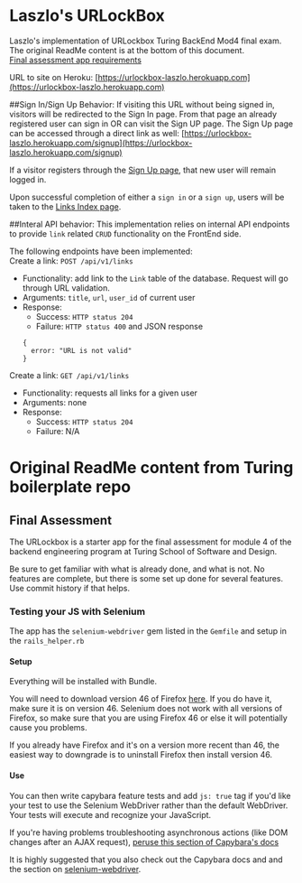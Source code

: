 # Laszlo's URLockBox

Laszlo's implementation of URLockbox Turing BackEnd Mod4 final exam. The original ReadMe content is at the bottom of this document.  
[Final assessment app requirements](https://gist.github.com/neight-allen/335dcfdc8fc258757357ce597eb9dbd1)

URL to site on Heroku: [https://urlockbox-laszlo.herokuapp.com](https://urlockbox-laszlo.herokuapp.com)

##Sign In/Sign Up Behavior:
If visiting this URL without being signed in, visitors will be redirected to the Sign In page.
From that page an already registered user can sign in OR can visit the Sign UP page. The Sign Up page can be accessed through a direct link as well: [https://urlockbox-laszlo.herokuapp.com/signup](https://urlockbox-laszlo.herokuapp.com/signup)

If a visitor registers through the [Sign Up page](https://urlockbox-laszlo.herokuapp.com/signup), that new user will remain logged in.

Upon successful completion of either a `sign in` or a `sign up`, users will be taken to the [Links Index page](https://urlockbox-laszlo.herokuapp.com/links).


##Interal API behavior:
This implementation relies on internal API endpoints to provide `link` related `CRUD` functionality on the FrontEnd side.

The following endpoints have been implemented:  
Create a link: `POST /api/v1/links`  
  - Functionality: add link to the `Link` table of the database. Request will go through URL validation.  
  - Arguments: `title`, `url`, `user_id` of current user  
  - Response:  
    - Success: `HTTP status 204`  
    - Failure: `HTTP status 400` and JSON response  
    ```
    {
      error: "URL is not valid"
    }
    ```

Create a link: `GET /api/v1/links`  
  - Functionality: requests all links for a given user  
  - Arguments: none  
  - Response:  
    - Success: `HTTP status 204`  
    - Failure: N/A  


# Original ReadMe content from Turing boilerplate repo

## Final Assessment

The URLockbox is a starter app for the final assessment for module 4 of the backend engineering program at Turing School of Software and Design.

Be sure to get familiar with what is already done, and what is not. No features are complete, but there is some set up done for several features. Use commit history if that helps.

### Testing your JS with Selenium

The app has the `selenium-webdriver` gem listed in the `Gemfile` and setup in the `rails_helper.rb`

#### Setup

Everything will be installed with Bundle.

You will need to download version 46 of Firefox [here](https://www.softexia.com/windows/web-browsers/firefox-46). If you do have it, make sure it is on version 46. Selenium does not work with all versions of Firefox, so make sure that you are using Firefox 46 or else it will potentially cause you problems.

If you already have Firefox and it's on a version more recent than 46, the easiest way to downgrade is to uninstall Firefox then install version 46.

#### Use

You can then write capybara feature tests and add `js: true` tag if you'd like your test to use the Selenium WebDriver rather than the default WebDriver.  Your tests will execute and recognize your JavaScript.

If you're having problems troubleshooting asynchronous actions (like DOM changes after an AJAX request), [peruse this section of Capybara's docs](https://github.com/teamcapybara/capybara#asynchronous-javascript-ajax-and-friends)

It is highly suggested that you also check out the Capybara docs and and the section on [selenium-webdriver](https://github.com/teamcapybara/capybara#selenium).
